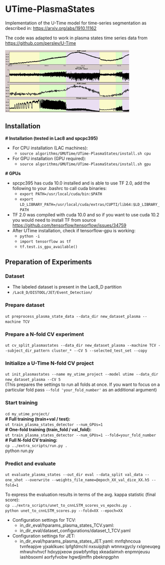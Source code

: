 # UTime-PlasmaStates

Implementation of the U-Time model for time-series segmentation as described 
in: https://arxiv.org/abs/1910.11162

The code was adapted to work in plasma states time series data
from https://github.com/perslev/U-Time

<img src="https://github.com/gmarceca/UTime-PlasmaStates/blob/main/UTime_detection.png" width="400" height="200" />

## Installation

<b># Installation (tested in Lac8 and spcpc395)</b>
- For CPU installation (LAC machines):
    - `source algorithms/GMUTime/UTime-PlasmaStates/install.sh cpu`
- For GPU installation (GPU required):
    - `source algorithms/GMUTime/UTime-PlasmaStates/install.sh gpu`

<b># GPUs </b>
- spcpc395 has cuda 10.0 installed and is able to use TF 2.0, add the following to your .bashrc to call cuda binaries:
    - `export PATH=/usr/local/cuda/bin:$PATH`
    - `export LD_LIBRARY_PATH=/usr/local/cuda/extras/CUPTI/lib64:$LD_LIBRARY_PATH`
- TF 2.0 was compiled with cuda 10.0 and so if you want to use cuda 10.2 you would need to install TF from source
https://github.com/tensorflow/tensorflow/issues/34759
- After UTime installation, check if tensorflow-gpu is working:
    - `python -i`
    - `import tensorflow as tf`
    - `tf.test.is_gpu_available()`

## Preparation of Experiments
### Dataset
- The labeled dataset is present in the Lac8_D partition
- `/Lac8_D/DISTOOL/JET/Event_Detection/`

### Prepare dataset
`ut preprocess_plasma_state_data --data_dir new_dataset_plasma --machine TCV`

### Prepare a N-fold CV experiment
`ut cv_split_plasmastates --data_dir new_dataset_plasma --machine TCV --subject_dir_pattern cluster_* --CV 5 --selected_test_set --copy`

### Initialize a U-Time N-fold CV project
`ut init_plasmastates --name my_utime_project --model utime --data_dir new_dataset_plasma --CV 5`\
(This prepares the settings to run all folds at once. If you want to focus on a particular fold 
pass `--fold 'your_fold_number'` as an additional argument)

### Start training
`cd my_utime_project/`\
    <b># Full training (train+val / test):</b>\
    `ut train_plasma_states_detector --num_GPUs=1`\
    <b># One-fold training (train_fold / val_fold):</b>\
    `ut train_plasma_states_detector --num_GPUs=1 --fold=your_fold_number`\
    <b># Full N-fold CV training:</b>\
    `cp ../extra_scripts/run.py .`\
    python run.py

### Predict and evaluate
`ut evaluate_plasma_states --out_dir eval --data_split val_data --one_shot --overwrite --weights_file_name=@epoch_XX_val_dice_XX.h5 --fold=1`

To express the evaluation results in terms of the avg. kappa statistic (final score):\
`cp ../extra_scripts/unet_to_cnnLSTM_scores_vs_epochs.py .`\
`python unet_to_cnnLSTM_scores.py --fold=XX --epoch=XX`

- Configuration settings for TCV:
    - in_dir_eval/hparams_plasma_states_TCV.yaml:
    - in_dir_eval/dataset_configurations/dataset_1_TCV.yaml
- Configuration settings for JET:
    - in_dir_eval/hparams_plasma_states_JET.yaml:
mnfqhncoua tvnfeapjve yjxaklkuec lpfgfdmchl nxsuipjtqh wtmnxgycly rxlgneuqeg mhwuhvhvcf hdxypjxeow
pswbfynfqq xkeadaimxh enpmnjeusu iashbsoxml aorfyfvobw hgwdjimffn pbeknpgphn
